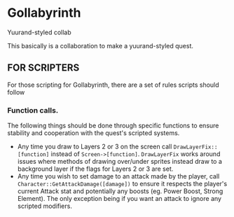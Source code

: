 # Gollabyrinth
Yuurand-styled collab


This basically is a collaboration to make a yuurand-styled quest.


## FOR SCRIPTERS
For those scripting for Gollabyrinth, there are a set of rules scripts should follow

### Function calls.
The following things should be done through specific functions to ensure stability and cooperation with the quest's scripted systems.
- Any time you draw to Layers 2 or 3 on the screen call `DrawLayerFix::[function]` instead of `Screen->[function]`. `DrawLayerFix` works around issues where methods of drawing over/under sprites instead draw to a background layer if the flags for Layers 2 or 3 are set.
- Any time you wish to set damage to an attack made by the player, call `Character::GetAttackDamage([damage])` to ensure it respects the player's current Attack stat and potentially any boosts (eg. Power Boost, Strong Element). The only exception being if you want an attack to ignore any scripted modifiers.
